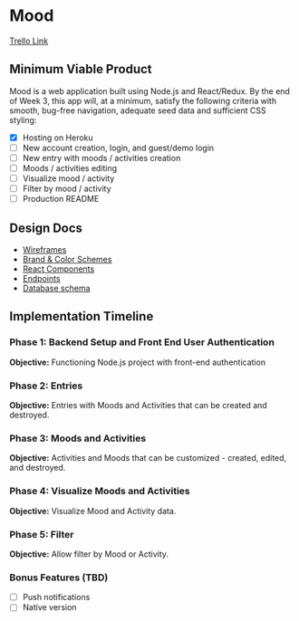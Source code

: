 # Mood
<!-- [Heroku Link](https://moodhelen.herokuapp.com/) -->
[Trello Link](https://trello.com/b/KheDq8cz/mooddiary)

## Minimum Viable Product

Mood is a web application built using Node.js and React/Redux. By the end of Week 3, this app will, at a minimum, satisfy the following criteria with smooth, bug-free navigation, adequate seed data and sufficient CSS styling: 

- [x] Hosting on Heroku
- [ ] New account creation, login, and guest/demo login
- [ ] New entry with moods / activities creation
- [ ] Moods / activities editing 
- [ ] Visualize mood / activity 
- [ ] Filter by mood / activity 
- [ ] Production README 

## Design Docs
- [Wireframes](/docs/wireframes)
- [Brand & Color Schemes](/docs/brand)
- [React Components](component-hierarchy.md)
- [Endpoints](endpoints.md)
- [Database schema](schema.md)
<!-- - [Sample State](sample-state.md) -->

## Implementation Timeline

### Phase 1: Backend Setup and Front End User Authentication

**Objective:** Functioning Node.js project with front-end authentication

### Phase 2: Entries

**Objective:** Entries with Moods and Activities that can be created and destroyed.

### Phase 3: Moods and Activities

**Objective:** Activities and Moods that can be customized - created, edited, and destroyed.

### Phase 4: Visualize Moods and Activities

**Objective:** Visualize Mood and Activity data.

### Phase 5: Filter

**Objective:** Allow filter by Mood or Activity. 


### Bonus Features (TBD)
- [ ] Push notifications
- [ ] Native version 